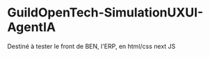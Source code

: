 # GuildOpenTech-SimulationUXUI-AgentIA
Destiné à tester le front de BEN, l'ERP, en html/css next JS
